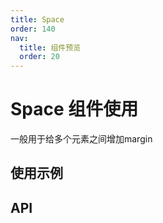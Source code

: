```yaml
---
title: Space
order: 140
nav: 
  title: 组件预览
  order: 20
---
```


# Space 组件使用

一般用于给多个元素之间增加margin

## 使用示例
<code src="./demos//Space"></code>

## API
